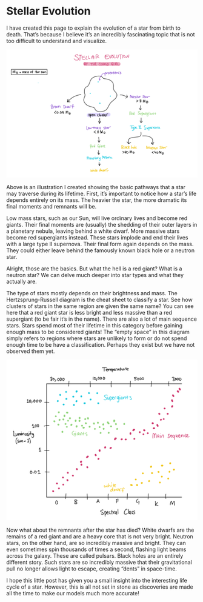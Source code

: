 # Stellar Evolution

I have created this page to explain the evolution of a star from birth to death. That’s because I believe it’s an incredibly fascinating topic that is not too difficult to understand and visualize.

![a visual representation of the evolution of a star](stellar-evolution-images/evolution.png)

Above is an illustration I created showing the basic pathways that a star may traverse during its lifetime. First, it’s important to notice how a star’s life depends entirely on its mass. The heavier the star, the more dramatic its final moments and remnants will be.

Low mass stars, such as our Sun, will live ordinary lives and become red giants. Their final moments are (usually) the shedding of their outer layers in a planetary nebula, leaving behind a white dwarf. More massive stars become red supergiants instead. These stars implode and end their lives with a large type II supernova. Their final form again depends on the mass. They could either leave behind the famously known black hole or a neutron star.

Alright, those are the basics. But what the hell is a red giant? What is a neutron star? We can delve much deeper into star types and what they actually are.

The type of stars mostly depends on their brightness and mass. The Hertzsprung-Russell diagram is the cheat sheet to classify a star. See how clusters of stars in the same region are given the same name? You can see here that a red giant star is less bright and less massive than a red supergiant (to be fair it’s in the name). There are also a lot of main sequence stars. Stars spend most of their lifetime in this category before gaining enough mass to be considered giants! The “empty space” in this diagram simply refers to regions where stars are unlikely to form or do not spend enough time to be have a classification. Perhaps they exist but we have not observed them yet.

![The Hertzsprung-Russell diagram](stellar-evolution-images/HertzsprungRussell_diagram.png)

Now what about the remnants after the star has died? White dwarfs are the remains of a red giant and are a heavy core that is not very bright. Neutron stars, on the other hand, are so incredibly massive and bright. They can even sometimes spin thousands of times a second, flashing light beams across the galaxy. These are called pulsars. Black holes are an entirely different story. Such stars are so incredibly massive that their gravitational pull no longer allows light to escape, creating “dents” in space-time.

I hope this little post has given you a small insight into the interesting life cycle of a star. However, this is all not set in stone as discoveries are made all the time to make our models much more accurate!
